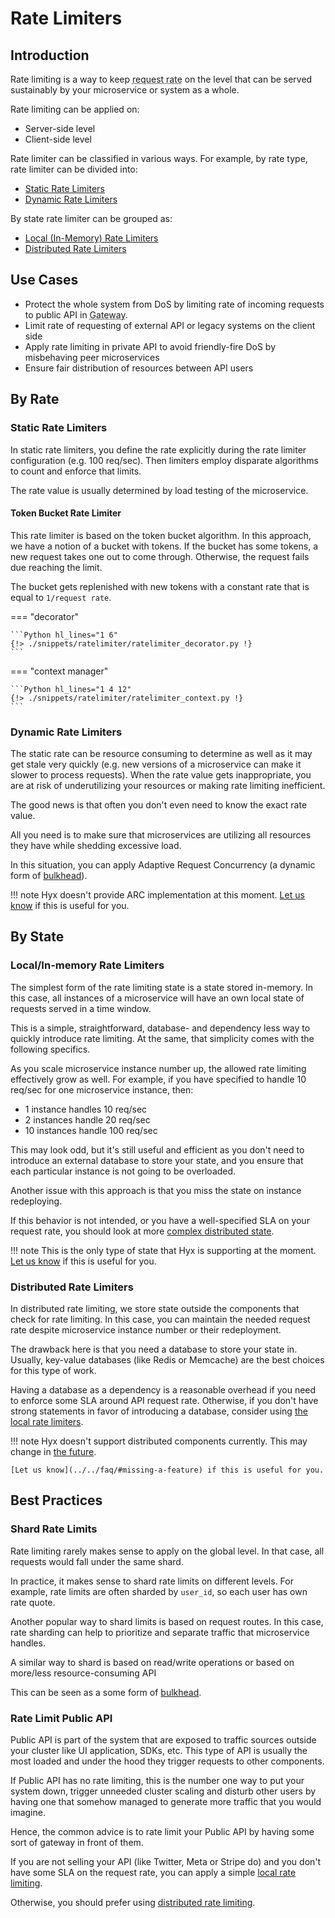 # Rate Limiters

## Introduction

Rate limiting is a way to keep <abbr title="amount of request per time window">request rate</abbr> 
on the level that can be served sustainably by your microservice or system as a whole.

Rate limiting can be applied on:

* Server-side level
* Client-side level

Rate limiter can be classified in various ways. For example, by rate type, rate limiter can be divided into:

* [Static Rate Limiters](#static-rate-limiters)
* [Dynamic Rate Limiters](#dynamic-rate-limiters)

By state rate limiter can be grouped as:

* [Local (In-Memory) Rate Limiters](#localin-memory-rate-limiters)
* [Distributed Rate Limiters](#distributed-rate-limiters)

## Use Cases

* Protect the whole system from DoS by limiting rate of incoming requests to public API in <abbr title="a component, microservice or proxy that sits in front of all microservice API">Gateway</abbr>.
* Limit rate of requesting of external API or legacy systems on the client side
* Apply rate limiting in private API to avoid friendly-fire DoS by misbehaving peer microservices
* Ensure fair distribution of resources between API users

## By Rate

### Static Rate Limiters

In static rate limiters, you define the rate explicitly during the rate limiter configuration (e.g. 100 req/sec). 
Then limiters employ disparate algorithms to count and enforce that limits.

The rate value is usually determined by load testing of the microservice.

#### Token Bucket Rate Limiter

This rate limiter is based on the token bucket algorithm. 
In this approach, we have a notion of a bucket with tokens. 
If the bucket has some tokens, a new request takes one out to come through.
Otherwise, the request fails due reaching the limit.

The bucket gets replenished with new tokens with a constant rate that is equal to `1/request rate`.

=== "decorator"

    ```Python hl_lines="1 6"
    {!> ./snippets/ratelimiter/ratelimiter_decorator.py !}
    ```

=== "context manager"

    ```Python hl_lines="1 4 12"
    {!> ./snippets/ratelimiter/ratelimiter_context.py !}
    ```

### Dynamic Rate Limiters

The static rate can be resource consuming to determine as well as it may get stale very quickly (e.g. new versions of a microservice can make it slower to process requests).
When the rate value gets inappropriate, you are at risk of underutilizing your resources or making rate limiting inefficient.

The good news is that often you don't even need to know the exact rate value.

All you need is to make sure that microservices are utilizing all resources they have while shedding excessive load.

In this situation, you can apply Adaptive Request Concurrency (a dynamic form of [bulkhead](./bulkhead.md)).

!!! note
    Hyx doesn't provide ARC implementation at this moment. [Let us know](../../faq/#missing-a-feature) if this is useful for you.

## By State

### Local/In-memory Rate Limiters

The simplest form of the rate limiting state is a state stored in-memory. 
In this case, all instances of a microservice will have an own local state of requests served in a time window.

This is a simple, straightforward, database- and dependency less way to quickly introduce rate limiting. 
At the same, that simplicity comes with the following specifics.

As you scale microservice instance number up, the allowed rate limiting effectively grow as well. 
For example, if you have specified to handle 10 req/sec for one microservice instance, then:

* 1 instance handles 10 req/sec
* 2 instances handle 20 req/sec
* 10 instances handle 100 req/sec

This may look odd, but it's still useful and efficient as you don't need to introduce an external database 
to store your state, and you ensure that each particular instance is not going to be overloaded.

Another issue with this approach is that you miss the state on instance redeploying.

If this behavior is not intended, or you have a well-specified SLA on your request rate, 
you should look at more [complex distributed state](#distributed-rate-limiters).

!!! note
    This is the only type of state that Hyx is supporting at the moment. [Let us know](../../faq/#missing-a-feature) if this is useful for you.

### Distributed Rate Limiters

In distributed rate limiting, we store state outside the components that check for rate limiting. 
In this case, you can maintain the needed request rate despite microservice instance number or their redeployment.

The drawback here is that you need a database to store your state in. Usually, key-value databases (like Redis or Memcache) 
are the best choices for this type of work.

Having a database as a dependency is a reasonable overhead if you need to enforce some SLA around API request rate. 
Otherwise, if you don't have strong statements in favor of introducing a database, consider using [the local rate limiters](#localin-memory-rate-limiters).

!!! note
    Hyx doesn't support distributed components currently. This may change in [the future](../roadmap.md). 

    [Let us know](../../faq/#missing-a-feature) if this is useful for you.

## Best Practices

### Shard Rate Limits

Rate limiting rarely makes sense to apply on the global level. 
In that case, all requests would fall under the same shard.

In practice, it makes sense to shard rate limits on different levels.
For example, rate limits are often sharded by `user_id`, so each user has own rate quote.

Another popular way to shard limits is based on request routes. 
In this case, rate sharding can help to prioritize and separate traffic that microservice handles. 

A similar way to shard is based on read/write operations or based on more/less resource-consuming API

This can be seen as a some form of [bulkhead](./bulkhead.md).

### Rate Limit Public API

Public API is part of the system that are exposed to traffic sources outside your cluster like UI application, SDKs, etc.
This type of API is usually the most loaded and under the hood they trigger requests to other components.

If Public API has no rate limiting, this is the number one way to put your system down, 
trigger unneeded cluster scaling and disturb other users by having one that somehow managed to generate more traffic that you would imagine.

Hence, the common advice is to rate limit your Public API by having some sort of gateway in front of them.

If you are not selling your API (like Twitter, Meta or Stripe do) and you don't have some SLA on the request rate, 
you can apply a simple [local rate limiting](#localin-memory-rate-limiters).

Otherwise, you should prefer using [distributed rate limiting](#distributed-rate-limiters).
